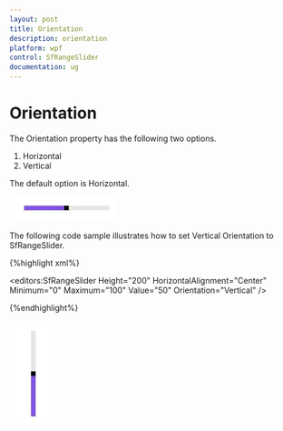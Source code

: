 ```yaml
---
layout: post
title: Orientation
description: orientation  
platform: wpf
control: SfRangeSlider 
documentation: ug
---
```


# Orientation  

The Orientation property has the following two options.  

1. Horizontal  
2. Vertical  



The default option is Horizontal.  

![](Orientation_images/Orientation_img1.jpeg)



The following code sample illustrates how to set Vertical Orientation to SfRangeSlider.  


{%highlight xml%}


<editors:SfRangeSlider Height="200" HorizontalAlignment="Center" Minimum="0" Maximum="100" Value="50" Orientation="Vertical"  />

{%endhighlight%}

![](Orientation_images/Orientation_img2.jpeg)



